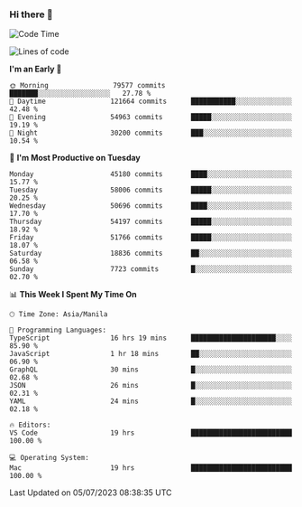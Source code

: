 ### Hi there 👋

<!--START_SECTION:waka-->
![Code Time](http://img.shields.io/badge/Code%20Time-4%2C139%20hrs%209%20mins-blue)

![Lines of code](https://img.shields.io/badge/From%20Hello%20World%20I%27ve%20Written-109.3%20million%20lines%20of%20code-blue)

**I'm an Early 🐤** 

```text
🌞 Morning                79577 commits       ███████░░░░░░░░░░░░░░░░░░   27.78 % 
🌆 Daytime                121664 commits      ███████████░░░░░░░░░░░░░░   42.48 % 
🌃 Evening                54963 commits       █████░░░░░░░░░░░░░░░░░░░░   19.19 % 
🌙 Night                  30200 commits       ███░░░░░░░░░░░░░░░░░░░░░░   10.54 % 
```
📅 **I'm Most Productive on Tuesday** 

```text
Monday                   45180 commits       ████░░░░░░░░░░░░░░░░░░░░░   15.77 % 
Tuesday                  58006 commits       █████░░░░░░░░░░░░░░░░░░░░   20.25 % 
Wednesday                50696 commits       ████░░░░░░░░░░░░░░░░░░░░░   17.70 % 
Thursday                 54197 commits       █████░░░░░░░░░░░░░░░░░░░░   18.92 % 
Friday                   51766 commits       █████░░░░░░░░░░░░░░░░░░░░   18.07 % 
Saturday                 18836 commits       ██░░░░░░░░░░░░░░░░░░░░░░░   06.58 % 
Sunday                   7723 commits        █░░░░░░░░░░░░░░░░░░░░░░░░   02.70 % 
```


📊 **This Week I Spent My Time On** 

```text
🕑︎ Time Zone: Asia/Manila

💬 Programming Languages: 
TypeScript               16 hrs 19 mins      █████████████████████░░░░   85.90 % 
JavaScript               1 hr 18 mins        ██░░░░░░░░░░░░░░░░░░░░░░░   06.90 % 
GraphQL                  30 mins             █░░░░░░░░░░░░░░░░░░░░░░░░   02.68 % 
JSON                     26 mins             █░░░░░░░░░░░░░░░░░░░░░░░░   02.31 % 
YAML                     24 mins             █░░░░░░░░░░░░░░░░░░░░░░░░   02.18 % 

🔥 Editors: 
VS Code                  19 hrs              █████████████████████████   100.00 % 

💻 Operating System: 
Mac                      19 hrs              █████████████████████████   100.00 % 
```


 Last Updated on 05/07/2023 08:38:35 UTC
<!--END_SECTION:waka-->


<!--
**rad182/rad182** is a ✨ _special_ ✨ repository because its `README.md` (this file) appears on your GitHub profile.

Here are some ideas to get you started:

- 🔭 I’m currently working on ...
- 🌱 I’m currently learning ...
- 👯 I’m looking to collaborate on ...
- 🤔 I’m looking for help with ...
- 💬 Ask me about ...
- 📫 How to reach me: ...
- 😄 Pronouns: ...
- ⚡ Fun fact: ...
-->
